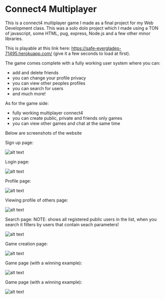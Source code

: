 # Connect4 Multiplayer
 
This is a connect4 multiplayer game I made as a final project for my Web Development class. This was a solo dolo project which I made using a TON of javascript, some HTML, pug, express, Node.js and a few other minor libraries. 

This is playable at this link here: https://safe-everglades-71495.herokuapp.com/ (give it a few seconds to load at first).

The game comes complete with a fully working user system where you can:
- add and delete friends
- you can change your profile privacy
- you can view other peoples profiles
- you can search for users 
- and much more! 

As for the game side:
- fully working multiplayer connect4 
- you can create public, private and friends only games
- you can view other games and chat at the same time

Below are screenshots of the website 

Sign up page:

![alt text](https://i.gyazo.com/bbf7493262ce62307aec8d4d9b7fa668.png)

Login page:

![alt text](https://i.gyazo.com/34e1f73bdac81587669e5dc7f213cbdb.png)

Profile page:

![alt text](https://i.gyazo.com/76aaf9c45826e43d6daa502d7d020817.png)

Viewing profile of others page:

![alt text](https://i.gyazo.com/1b57feaa8687a4e4642976ef02e74fbd.png)

Search page: NOTE: shows all registered public users in the list, when you search it filters by users that contain seach parameters!

![alt text](https://i.gyazo.com/a7f592fc2fa0e280faffa98d3724be7b.png)

Game creation page:

![alt text](https://i.gyazo.com/be3a9cad9c4e23ff07011f930ff0e4c1.png)

Game page (with a winning example):

![alt text](https://i.gyazo.com/5f8afa57335623dcab5c526184ce1903.png)

Game page (with a winning example):

![alt text](https://i.gyazo.com/109a94ef4bc631e0f17128094db27999.png)


